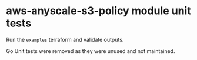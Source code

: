 # aws-anyscale-s3-policy module unit tests

Run the `examples` terraform and validate outputs.

Go Unit tests were removed as they were unused and not maintained.
